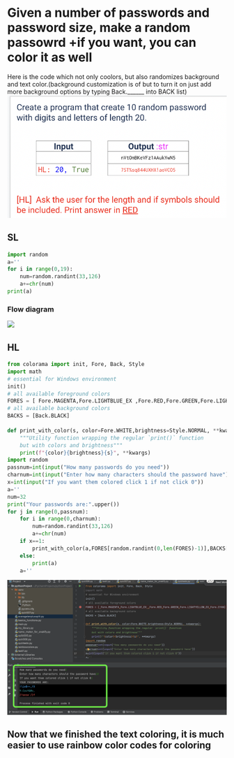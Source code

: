 # Given a number of passwords and password size, make a random passowrd +if you want, you can color it as well
Here is the code which not only coolors, but also randomizes background and text color.(background customization is of but to turn it on just add more background options by typing Back.______ into BACK list)
![](https://github.com/AleksandarDzudzevic/Unit-1/blob/main/Quiz007text.png)
## SL
```.py
import random
a=''
for i in range(0,19):
    num=random.randint(33,126)
    a+=chr(num)
print(a)
```
### Flow diagram
![](https://github.com/AleksandarDzudzevic/Unit-1/blob/main/quiz007flowdiagram.jpg)
## HL
```.py
from colorama import init, Fore, Back, Style
import math
# essential for Windows environment
init()
# all available foreground colors
FORES = [ Fore.MAGENTA,Fore.LIGHTBLUE_EX ,Fore.RED,Fore.GREEN,Fore.LIGHTYELLOW_EX,Fore.CYAN]
# all available background colors
BACKS = [Back.BLACK]

def print_with_color(s, color=Fore.WHITE,brightness=Style.NORMAL, **kwargs):
    """Utility function wrapping the regular `print()` function
    but with colors and brightness"""
    print(f"{color}{brightness}{s}", **kwargs)
import random
passnum=int(input("How many passwords do you need"))
charnum=int(input("Enter how many characters should the password have"))
x=int(input("If you want them colored click 1 if not click 0"))
a=''
num=32
print("Your passwords are:".upper())
for j in range(0,passnum):
    for i in range(0,charnum):
        num=random.randint(33,126)
        a+=chr(num)
    if x==1:
        print_with_color(a,FORES[random.randint(0,len(FORES)-1)],BACKS[random.randint(0,len(BACKS)-1)])
    else:
        print(a)
    a=''
```
![](https://github.com/AleksandarDzudzevic/Unit-1/blob/main/Quiz007test2.png)
## Now that we finished the text coloring, it is much easier to use rainbow color codes for coloring
